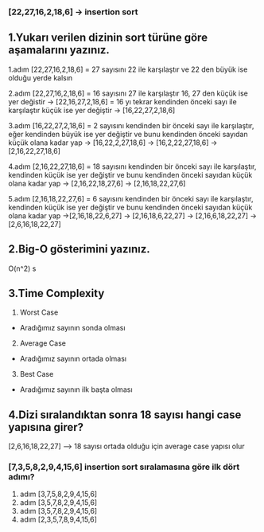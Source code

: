 ### [22,27,16,2,18,6] -> insertion sort 
## 1.Yukarı verilen dizinin sort türüne göre aşamalarını yazınız.
1.adım [22,27,16,2,18,6] = 27 sayısını 22 ile karşılaştır ve 22 den büyük ise olduğu yerde kalsın 

2.adım [22,27,16,2,18,6] = 16 sayısını 27 ile karşılaştır 16, 27 den küçük ise yer değistir -> [22,16,27,2,18,6] = 16 yı tekrar kendinden önceki sayı ile karşılaştır küçük ise yer değiştir -> [16,22,27,2,18,6] 

3.adım [16,22,27,2,18,6] = 2 sayısını kendinden bir önceki sayı ile karşılaştır, eğer kendinden büyük ise yer değiştir ve bunu kendinden önceki sayıdan küçük olana kadar yap -> [16,22,2,27,18,6] -> [16,2,22,27,18,6] -> [2,16,22,27,18,6]

4.adım [2,16,22,27,18,6] = 18 sayısını kendinden bir önceki sayı ile karşılaştır, kendinden küçük ise yer değiştir ve bunu kendinden önceki sayıdan küçük olana kadar yap -> [2,16,22,18,27,6] -> [2,16,18,22,27,6]

5.adım [2,16,18,22,27,6] = 6 sayısını kendinden bir önceki sayı ile karşılaştır, kendinden küçük ise yer değiştir ve bunu kendinden önceki sayıdan küçük olana kadar yap ->[2,16,18,22,6,27] -> [2,16,18,6,22,27] -> [2,16,6,18,22,27] -> [2,6,16,18,22,27]

## 2.Big-O gösterimini yazınız.

O(n^2)
s
## 3.Time Complexity

1. Worst Case
- Aradığımız sayının sonda olması

2. Average Case
- Aradığımız sayının ortada olması

3. Best Case 
- Aradığımız sayının ilk başta olması


## 4.Dizi sıralandıktan sonra 18 sayısı hangi case yapısına girer?
[2,6,16,18,22,27] --> 18 sayısı ortada olduğu için average case yapısı olur


### [7,3,5,8,2,9,4,15,6] insertion sort sıralamasına göre ilk dört adımı?

1. adım [3,7,5,8,2,9,4,15,6]
2. adım [3,5,7,8,2,9,4,15,6]
3. adım [3,5,7,8,2,9,4,15,6]
4. adım [2,3,5,7,8,9,4,15,6]  